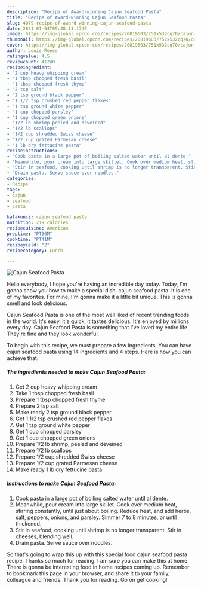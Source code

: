 ```yaml
---
description: "Recipe of Award-winning Cajun Seafood Pasta"
title: "Recipe of Award-winning Cajun Seafood Pasta"
slug: 4079-recipe-of-award-winning-cajun-seafood-pasta
date: 2021-01-04T09:48:11.174Z
image: https://img-global.cpcdn.com/recipes/20819603/751x532cq70/cajun-seafood-pasta-recipe-main-photo.jpg
thumbnail: https://img-global.cpcdn.com/recipes/20819603/751x532cq70/cajun-seafood-pasta-recipe-main-photo.jpg
cover: https://img-global.cpcdn.com/recipes/20819603/751x532cq70/cajun-seafood-pasta-recipe-main-photo.jpg
author: Louis Reese
ratingvalue: 4.5
reviewcount: 41240
recipeingredient:
- "2 cup heavy whipping cream"
- "1 tbsp chopped fresh basil"
- "1 tbsp chopped fresh thyme"
- "2 tsp salt"
- "2 tsp ground black pepper"
- "1 1/2 tsp crushed red pepper flakes"
- "1 tsp ground white pepper"
- "1 cup chopped parsley"
- "1 cup chopped green onions"
- "1/2 lb shrimp peeled and deveined"
- "1/2 lb scallops"
- "1/2 cup shredded Swiss cheese"
- "1/2 cup grated Parmesan cheese"
- "1 lb dry fettucine pasta"
recipeinstructions:
- "Cook pasta in a large pot of boiling salted water until al dente."
- "Meanwhile, pour cream into large skillet. Cook over medium heat, stirring constantly, until just about boiling. Reduce heat, and add herbs, salt, peppers, onions, and parsley. Simmer 7 to 8 minutes, or until thickened."
- "Stir in seafood, cooking until shrimp is no longer transparent. Stir in cheeses, blending well."
- "Drain pasta. Serve sauce over noodles."
categories:
- Recipe
tags:
- cajun
- seafood
- pasta

katakunci: cajun seafood pasta 
nutrition: 219 calories
recipecuisine: American
preptime: "PT36M"
cooktime: "PT41M"
recipeyield: "2"
recipecategory: Lunch

---
```



![Cajun Seafood Pasta](https://img-global.cpcdn.com/recipes/20819603/751x532cq70/cajun-seafood-pasta-recipe-main-photo.jpg)

Hello everybody, I hope you're having an incredible day today. Today, I'm gonna show you how to make a special dish, cajun seafood pasta. It is one of my favorites. For mine, I'm gonna make it a little bit unique. This is gonna smell and look delicious.

Cajun Seafood Pasta is one of the most well liked of recent trending foods in the world. It's easy, it's quick, it tastes delicious. It's enjoyed by millions every day. Cajun Seafood Pasta is something that I've loved my entire life. They're fine and they look wonderful.




To begin with this recipe, we must prepare a few ingredients. You can have cajun seafood pasta using 14 ingredients and 4 steps. Here is how you can achieve that.

<!--inarticleads1-->

##### The ingredients needed to make Cajun Seafood Pasta:

1. Get 2 cup heavy whipping cream
1. Take 1 tbsp chopped fresh basil
1. Prepare 1 tbsp chopped fresh thyme
1. Prepare 2 tsp salt
1. Make ready 2 tsp ground black pepper
1. Get 1 1/2 tsp crushed red pepper flakes
1. Get 1 tsp ground white pepper
1. Get 1 cup chopped parsley
1. Get 1 cup chopped green onions
1. Prepare 1/2 lb shrimp, peeled and deveined
1. Prepare 1/2 lb scallops
1. Prepare 1/2 cup shredded Swiss cheese
1. Prepare 1/2 cup grated Parmesan cheese
1. Make ready 1 lb dry fettucine pasta




<!--inarticleads2-->

##### Instructions to make Cajun Seafood Pasta:

1. Cook pasta in a large pot of boiling salted water until al dente.
1. Meanwhile, pour cream into large skillet. Cook over medium heat, stirring constantly, until just about boiling. Reduce heat, and add herbs, salt, peppers, onions, and parsley. Simmer 7 to 8 minutes, or until thickened.
1. Stir in seafood, cooking until shrimp is no longer transparent. Stir in cheeses, blending well.
1. Drain pasta. Serve sauce over noodles.




So that's going to wrap this up with this special food cajun seafood pasta recipe. Thanks so much for reading. I am sure you can make this at home. There is gonna be interesting food in home recipes coming up. Remember to bookmark this page in your browser, and share it to your family, colleague and friends. Thank you for reading. Go on get cooking!
